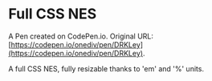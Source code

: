 # Full CSS NES

A Pen created on CodePen.io. Original URL: [https://codepen.io/onediv/pen/DRKLey](https://codepen.io/onediv/pen/DRKLey).

A full CSS NES, fully resizable thanks to 'em' and '%'  units.